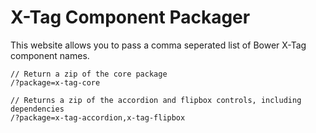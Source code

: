 # X-Tag Component Packager

This website allows you to pass a comma seperated list of Bower X-Tag component names.

```
// Return a zip of the core package
/?package=x-tag-core

// Returns a zip of the accordion and flipbox controls, including dependencies
/?package=x-tag-accordion,x-tag-flipbox


```

